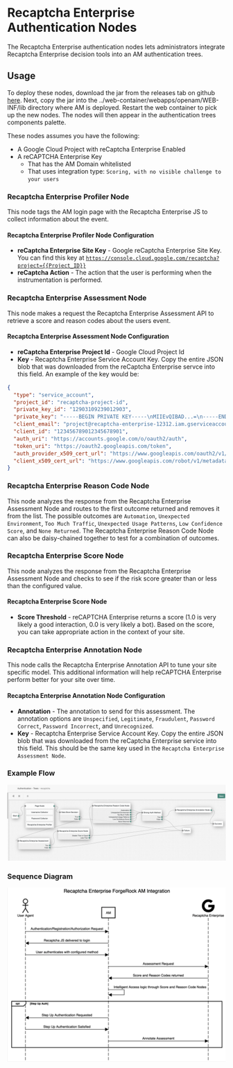 <!--
 * The contents of this file are subject to the terms of the Common Development and
 * Distribution License (the License). You may not use this file except in compliance with the
 * License.
 *
 * You can obtain a copy of the License at legal/CDDLv1.0.txt. See the License for the
 * specific language governing permission and limitations under the License.
 *
 * When distributing Covered Software, include this CDDL Header Notice in each file and include
 * the License file at legal/CDDLv1.0.txt. If applicable, add the following below the CDDL
 * Header, with the fields enclosed by brackets [] replaced by your own identifying
 * information: "Portions copyright [year] [name of copyright owner]".
 *
 * Copyright 2019 ForgeRock AS.
-->
# Recaptcha Enterprise Authentication Nodes

The Recaptcha Enterprise authentication nodes lets administrators integrate Recaptcha Enterprise decision tools into
 an AM authentication trees.

## Usage

To deploy these nodes, download the jar from the releases tab on github 
[here](https://github.com/ForgeRock/Recaptcha-Enterprise-Auth-Tree-Nodes/releases/latest). Next, copy the jar into
 the ../web-container/webapps/openam/WEB-INF/lib directory where AM is deployed. Restart the web container to pick up the 
new nodes. The nodes will then appear in the authentication trees components palette.

These nodes assumes you have the following:
* A Google Cloud Project with reCaptcha Enterprise Enabled
* A reCAPTCHA Enterprise Key
    * That has the AM Domain whitelisted
    * That uses integration type: `Scoring, with no visible challenge to your users`


### Recaptcha Enterprise Profiler Node
This node tags the AM login page with the Recaptcha Enterprise JS to collect information about the event.

#### Recaptcha Enterprise Profiler Node Configuration
* **reCaptcha Enterprise Site Key** - Google reCaptcha Enterprise Site Key. You can find this key at <code>https://console.cloud.google.com/recaptcha?project={{Project_ID}}</code>
* **reCaptcha Action** - The action that the user is performing when the instrumentation is performed.
  
### Recaptcha Enterprise Assessment Node
This node makes a request the Recaptcha Enterprise Assessment API to retrieve a score and reason codes about the
 users event.
 
#### Recaptcha Enterprise Assessment Node Configuration

 * **reCaptcha Enterprise Project Id** - Google Cloud Project Id
 * **Key** - Recaptcha Enterprise Service Account Key. Copy the entire JSON blob that was downloaded from the
  reCaptcha Enterprise servce into this field. An example of the key would be:
```json
{
  "type": "service_account",
  "project_id": "recaptcha-project-id",
  "private_key_id": "12903109239012903",
  "private_key": "-----BEGIN PRIVATE KEY-----\nMIIEvQIBAD...=\n-----END PRIVATE KEY-----\n",
  "client_email": "project@recaptcha-enterprise-12312.iam.gserviceaccount.com",
  "client_id": "123456789012345678901",
  "auth_uri": "https://accounts.google.com/o/oauth2/auth",
  "token_uri": "https://oauth2.googleapis.com/token",
  "auth_provider_x509_cert_url": "https://www.googleapis.com/oauth2/v1/certs",
  "client_x509_cert_url": "https://www.googleapis.com/robot/v1/metadata/x509/project%40name.iam.gserviceaccount.com"
}

```
 
### Recaptcha Enterprise Reason Code Node
This node analyzes the response from the Recaptcha Enterprise Assessment Node and routes to the first outcome
returned and removes it from the list. The possible outcomes are <code>Automation</code>, <code>Unexpected
Environment</code>, <code>Too Much Traffic</code>, <code>Unexpected Usage Patterns</code>, <code>Low Confidence
Score</code>, and <code>None Returned</code>. The Recaptcha Enterprise Reason Code Node can also be daisy-chained
together to test for a combination of outcomes.

### Recaptcha Enterprise Score Node
This node analyzes the response from the Recaptcha Enterprise Assessment Node and checks to see if the risk score
greater than or less than the configured value.

#### Recaptcha Enterprise Score Node

* **Score Threshold** - reCAPTCHA Enterprise returns a score (1.0 is very likely a good interaction, 0.0 is very
likely a bot). Based on the score, you can take appropriate action in the context of your site.

### Recaptcha Enterprise Annotation Node
This node calls the Recaptcha Enterprise Annotation API to tune your site specific model. This additional
information will help reCAPTCHA Enterprise perform better for your site over time.

#### Recaptcha Enterprise Annotation Node Configuration

* **Annotation** - The annotation to send for this assessment. The annotation options are <code>Unspecified</code>,
  <code>Legitimate</code>, <code>Fraudulent</code>, <code>Password Correct</code>, <code>Password Incorrect</code>,
   and <code>Unrecognized</code>.
 * **Key** - Recaptcha Enterprise Service Account Key. Copy the entire JSON blob that was downloaded from the
  reCaptcha Enterprise service into this field. This should be the same key used in the `Recaptcha Enterprise
   Assessment Node`. 

### Example Flow


![RECAPTCHA_TREE](./images/tree.png)

### Sequence Diagram


![SEQUENCE](./images/sequence.png)